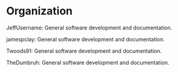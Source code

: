# Organization
JeffUsername: General software development and documentation.

jamespclay: General software development and documentation.

Twoods91: General software development and documentation.

TheDumbruh: General software development and documentation.
